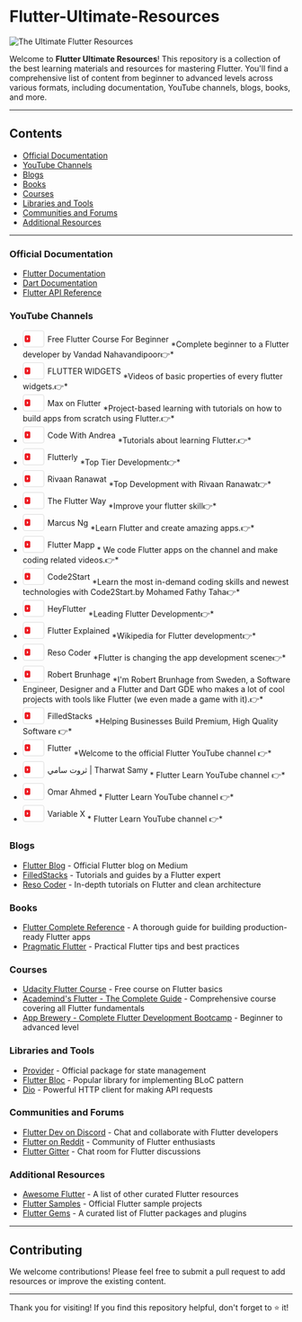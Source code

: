 # Flutter-Ultimate-Resources
![The Ultimate Flutter Resources](https://raw.githubusercontent.com/yassine-bennkhay/Ultimate-Flutter-Resources/main/assets/the-ultimate-flutter-resources.png)

Welcome to **Flutter Ultimate Resources**! This repository is a collection of the best learning materials and resources for mastering Flutter. You'll find a comprehensive list of content from beginner to advanced levels across various formats, including documentation, YouTube channels, blogs, books, and more.

---
## Contents
- [Official Documentation](#official-documentation)
- [YouTube Channels](#youtube-channels)
- [Blogs](#blogs)
- [Books](#books)
- [Courses](#courses)
- [Libraries and Tools](#libraries-and-tools)
- [Communities and Forums](#communities-and-forums)
- [Additional Resources](#additional-resources)
---

### Official Documentation
- [Flutter Documentation](https://docs.flutter.dev/)
- [Dart Documentation](https://dart.dev/guides)
- [Flutter API Reference](https://api.flutter.dev/)
  
### YouTube Channels
- <a href="https://www.youtube.com/playlist?list=PL6yRaaP0WPkVtoeNIGqILtRAgd3h2CNpT" style="display: inline-flex; align-items: center; text-decoration: none;">
    <img src="https://github.com/ahmedelshamy4/Flutter-Ultimate-Resources/blob/main/assets/youtube_logo.png" alt="YouTube" width="32" height="24" style="border: 1px solid #ddd; border-radius: 4px; padding: 2px; margin-right: 6px;">
    <span>Free Flutter Course For Beginner</span>
  </a>  
  *Complete beginner to a Flutter developer by Vandad Nahavandipoor👉*

- <a href="https://www.youtube.com/@flutterwidgets3474" style="display: inline-flex; align-items: center; text-decoration: none;">
    <img src="https://github.com/ahmedelshamy4/Flutter-Ultimate-Resources/blob/main/assets/youtube_logo.png" alt="YouTube" width="32" height="24" style="border: 1px solid #ddd; border-radius: 4px; padding: 2px; margin-right: 6px;">
    <span>FLUTTER WIDGETS</span>
  </a>  
  *Videos of basic properties of every flutter widgets.👉*
  
- <a href="https://www.youtube.com/@MaxonFlutter" style="display: inline-flex; align-items: center; text-decoration: none;">
    <img src="https://github.com/ahmedelshamy4/Flutter-Ultimate-Resources/blob/main/assets/youtube_logo.png" alt="YouTube" width="32" height="24" style="border: 1px solid #ddd; border-radius: 4px; padding: 2px; margin-right: 6px;">
    <span>Max on Flutter</span>
  </a>  
  *Project-based learning with tutorials on how to build apps from scratch using Flutter.👉*

- <a href="https://www.youtube.com/@CodeWithAndrea" style="display: inline-flex; align-items: center; text-decoration: none;">
    <img src="https://github.com/ahmedelshamy4/Flutter-Ultimate-Resources/blob/main/assets/youtube_logo.png" alt="YouTube" width="32" height="24" style="border: 1px solid #ddd; border-radius: 4px; padding: 2px; margin-right: 6px;">
    <span>Code With Andrea</span>
  </a>  
  *Tutorials about learning Flutter.👉*

- <a href="https://www.youtube.com/@Flutterly" style="display: inline-flex; align-items: center; text-decoration: none;">
    <img src="https://github.com/ahmedelshamy4/Flutter-Ultimate-Resources/blob/main/assets/youtube_logo.png" alt="YouTube" width="32" height="24" style="border: 1px solid #ddd; border-radius: 4px; padding: 2px; margin-right: 6px;">
    <span>Flutterly</span>
  </a>  
  *Top Tier Development👉*

- <a href="https://www.youtube.com/@RivaanRanawat/playlists" style="display: inline-flex; align-items: center; text-decoration: none;">
    <img src="https://github.com/ahmedelshamy4/Flutter-Ultimate-Resources/blob/main/assets/youtube_logo.png" alt="YouTube" width="32" height="24" style="border: 1px solid #ddd; border-radius: 4px; padding: 2px; margin-right: 6px;">
    <span>Rivaan Ranawat</span>
  </a>  
  *Top Development with Rivaan Ranawat👉*

- <a href="https://www.youtube.com/@TheFlutterWay" style="display: inline-flex; align-items: center; text-decoration: none;">
    <img src="https://github.com/ahmedelshamy4/Flutter-Ultimate-Resources/blob/main/assets/youtube_logo.png" alt="YouTube" width="32" height="24" style="border: 1px solid #ddd; border-radius: 4px; padding: 2px; margin-right: 6px;">
    <span>The Flutter Way</span>
  </a>  
  *Improve your flutter skill👉*

- <a href="https://www.youtube.com/@MarcusNg" style="display: inline-flex; align-items: center; text-decoration: none;">
    <img src="https://github.com/ahmedelshamy4/Flutter-Ultimate-Resources/blob/main/assets/youtube_logo.png" alt="YouTube" width="32" height="24" style="border: 1px solid #ddd; border-radius: 4px; padding: 2px; margin-right: 6px;">
    <span>Marcus Ng</span>
  </a>  
  *Learn Flutter and create amazing apps.👉*

- <a href="https://www.youtube.com/@FlutterMapp" style="display: inline-flex; align-items: center; text-decoration: none;">
    <img src="https://github.com/ahmedelshamy4/Flutter-Ultimate-Resources/blob/main/assets/youtube_logo.png" alt="YouTube" width="32" height="24" style="border: 1px solid #ddd; border-radius: 4px; padding: 2px; margin-right: 6px;">
    <span>Flutter Mapp</span>
  </a>  
  * We code Flutter apps on the channel and make coding related videos.👉*

- <a href="https://www.youtube.com/@Code2Start/playlists" style="display: inline-flex; align-items: center; text-decoration: none;">
    <img src="https://github.com/ahmedelshamy4/Flutter-Ultimate-Resources/blob/main/assets/youtube_logo.png" alt="YouTube" width="32" height="24" style="border: 1px solid #ddd; border-radius: 4px; padding: 2px; margin-right: 6px;">
    <span>Code2Start</span>
  </a>  
  *Learn the most in-demand coding skills and newest technologies with Code2Start.by Mohamed Fathy Taha👉*

- <a href="https://www.youtube.com/@HeyFlutter" style="display: inline-flex; align-items: center; text-decoration: none;">
    <img src="https://github.com/ahmedelshamy4/Flutter-Ultimate-Resources/blob/main/assets/youtube_logo.png" alt="YouTube" width="32" height="24" style="border: 1px solid #ddd; border-radius: 4px; padding: 2px; margin-right: 6px;">
    <span>HeyFlutter</span>
  </a>  
  *Leading Flutter Development👉*

- <a href="https://www.youtube.com/@FlutterExplained/playlists" style="display: inline-flex; align-items: center; text-decoration: none;">
    <img src="https://github.com/ahmedelshamy4/Flutter-Ultimate-Resources/blob/main/assets/youtube_logo.png" alt="YouTube" width="32" height="24" style="border: 1px solid #ddd; border-radius: 4px; padding: 2px; margin-right: 6px;">
    <span>Flutter Explained</span>
  </a>  
  *Wikipedia for Flutter development👉*

- <a href="https://www.youtube.com/@ResoCoder" style="display: inline-flex; align-items: center; text-decoration: none;">
    <img src="https://github.com/ahmedelshamy4/Flutter-Ultimate-Resources/blob/main/assets/youtube_logo.png" alt="YouTube" width="32" height="24" style="border: 1px solid #ddd; border-radius: 4px; padding: 2px; margin-right: 6px;">
    <span>Reso Coder</span>
  </a>  
  *Flutter is changing the app development scene👉*

- <a href="https://www.youtube.com/@RobertBrunhage/playlists" style="display: inline-flex; align-items: center; text-decoration: none;">
    <img src="https://github.com/ahmedelshamy4/Flutter-Ultimate-Resources/blob/main/assets/youtube_logo.png" alt="YouTube" width="32" height="24" style="border: 1px solid #ddd; border-radius: 4px; padding: 2px; margin-right: 6px;">
    <span>Robert Brunhage</span>
  </a>  
  *I'm Robert Brunhage from Sweden, a Software Engineer, Designer and a Flutter and Dart GDE who makes a lot of cool projects with tools like Flutter (we even made a game with it).👉*

- <a href="https://www.youtube.com/@FilledStacks/playlists" style="display: inline-flex; align-items: center; text-decoration: none;">
    <img src="https://github.com/ahmedelshamy4/Flutter-Ultimate-Resources/blob/main/assets/youtube_logo.png" alt="YouTube" width="32" height="24" style="border: 1px solid #ddd; border-radius: 4px; padding: 2px; margin-right: 6px;">
    <span>FilledStacks</span>
  </a>  
  *Helping Businesses Build Premium, High Quality Software 👉*

- <a href="https://www.youtube.com/@flutterdev" style="display: inline-flex; align-items: center; text-decoration: none;">
    <img src="https://github.com/ahmedelshamy4/Flutter-Ultimate-Resources/blob/main/assets/youtube_logo.png" alt="YouTube" width="32" height="24" style="border: 1px solid #ddd; border-radius: 4px; padding: 2px; margin-right: 6px;">
    <span>Flutter</span>
  </a>  
  *Welcome to the official Flutter YouTube channel 👉*

- <a href="https://www.youtube.com/@tharwatsamy/playlists" style="display: inline-flex; align-items: center; text-decoration: none;">
    <img src="https://github.com/ahmedelshamy4/Flutter-Ultimate-Resources/blob/main/assets/youtube_logo.png" alt="YouTube" width="32" height="24" style="border: 1px solid #ddd; border-radius: 4px; padding: 2px; margin-right: 6px;">
    <span>ثروت سامي | Tharwat Samy</span>
  </a>  
  * Flutter Learn YouTube channel 👉*

- <a href="https://www.youtube.com/@OmarAhmedx14" style="display: inline-flex; align-items: center; text-decoration: none;">
    <img src="https://github.com/ahmedelshamy4/Flutter-Ultimate-Resources/blob/main/assets/youtube_logo.png" alt="YouTube" width="32" height="24" style="border: 1px solid #ddd; border-radius: 4px; padding: 2px; margin-right: 6px;">
    <span>Omar Ahmed</span>
  </a>  
  * Flutter Learn YouTube channel 👉*

- <a href="https://www.youtube.com/@variablex123" style="display: inline-flex; align-items: center; text-decoration: none;">
    <img src="https://github.com/ahmedelshamy4/Flutter-Ultimate-Resources/blob/main/assets/youtube_logo.png" alt="YouTube" width="32" height="24" style="border: 1px solid #ddd; border-radius: 4px; padding: 2px; margin-right: 6px;">
    <span>Variable X</span>
  </a>  
  * Flutter Learn YouTube channel 👉*

### Blogs
- [Flutter Blog](https://medium.com/flutter) - Official Flutter blog on Medium
- [FilledStacks](https://www.filledstacks.com/) - Tutorials and guides by a Flutter expert
- [Reso Coder](https://resocoder.com/) - In-depth tutorials on Flutter and clean architecture

### Books
- [Flutter Complete Reference](https://www.amazon.com/Flutter-Complete-Reference) - A thorough guide for building production-ready Flutter apps
- [Pragmatic Flutter](https://www.amazon.com/Pragmatic-Flutter) - Practical Flutter tips and best practices

### Courses
- [Udacity Flutter Course](https://www.udacity.com/course/build-native-mobile-apps-with-flutter--ud905) - Free course on Flutter basics
- [Academind's Flutter - The Complete Guide](https://academind.com) - Comprehensive course covering all Flutter fundamentals
- [App Brewery - Complete Flutter Development Bootcamp](https://www.udemy.com/course/flutter-bootcamp-with-dart/) - Beginner to advanced level

### Libraries and Tools
- [Provider](https://pub.dev/packages/provider) - Official package for state management
- [Flutter Bloc](https://bloclibrary.dev/#/) - Popular library for implementing BLoC pattern
- [Dio](https://pub.dev/packages/dio) - Powerful HTTP client for making API requests

### Communities and Forums
- [Flutter Dev on Discord](https://discord.com/invite/flutter) - Chat and collaborate with Flutter developers
- [Flutter on Reddit](https://www.reddit.com/r/FlutterDev/) - Community of Flutter enthusiasts
- [Flutter Gitter](https://gitter.im/flutter/flutter) - Chat room for Flutter discussions

### Additional Resources
- [Awesome Flutter](https://github.com/Solido/awesome-flutter) - A list of other curated Flutter resources
- [Flutter Samples](https://github.com/flutter/samples) - Official Flutter sample projects
- [Flutter Gems](https://fluttergems.dev/) - A curated list of Flutter packages and plugins

---

## Contributing
We welcome contributions! Please feel free to submit a pull request to add resources or improve the existing content.

---

Thank you for visiting! If you find this repository helpful, don't forget to ⭐ it!
